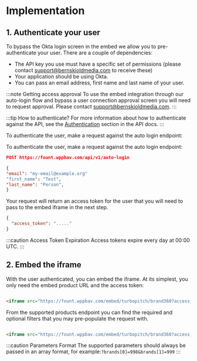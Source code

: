 # Implementation

## 1. Authenticate your user

To bypass the Okta login screen in the embed we allow you to pre-authenticate your user. There are a couple of
dependencies:

- The API key you use must have a specific set of permissions (please contact support@bernskioldmedia.com to receive
  these)
- Your application should be using Okta.
- You can pass an email address, first name and last name of your user.

:::note Getting access approval
To use the embed integration through our auto-login flow and bypass a user connection approval screen you will need to
request approval. Please contact support@bernskioldmedia.com.
:::

:::tip How to authenticate?
For more information about how to authenticate against the API, see the [Authentication](docs/authentication.md) section
in the API docs.
:::

To authenticate the user, make a request against the auto login endpoint:

To authenticate the user, make a request against the auto login endpoint:

```json
POST https://fount.wppbav.com/api/v1/auto-login

{
"email": "my-email@example.org"
"first_name": "Test",
"last_name": "Person",
}
```

Your request will return an access token for the user that you will need to pass to the embed iframe in the next step.

```json
{
  "access_token": "....."
}
```

:::caution Access Token Expiration
Access tokens expire every day at 00:00 UTC.
:::

## 2. Embed the iframe

With the user authenticated, you can embed the iframe. At its simplest, you only need the embed product URL and the
access token:

```html

<iframe src="https://fount.wppbav.com/embed/turbopitch/brand360?access_token=XXXXXX"></iframe> 
```

From the supported products endpoint you can find the required and optional filters that you may pre-populate the
request with.

```html

<iframe src="https://fount.wppbav.com/embed/turbopitch/brand360?access_token=XXXXXX&brands[0]=1020"></iframe> 
```

:::caution Parameters Format
The supported parameters should always be passed in an array format, for example:`?brands[0]=998&brands[1]=999`
:::